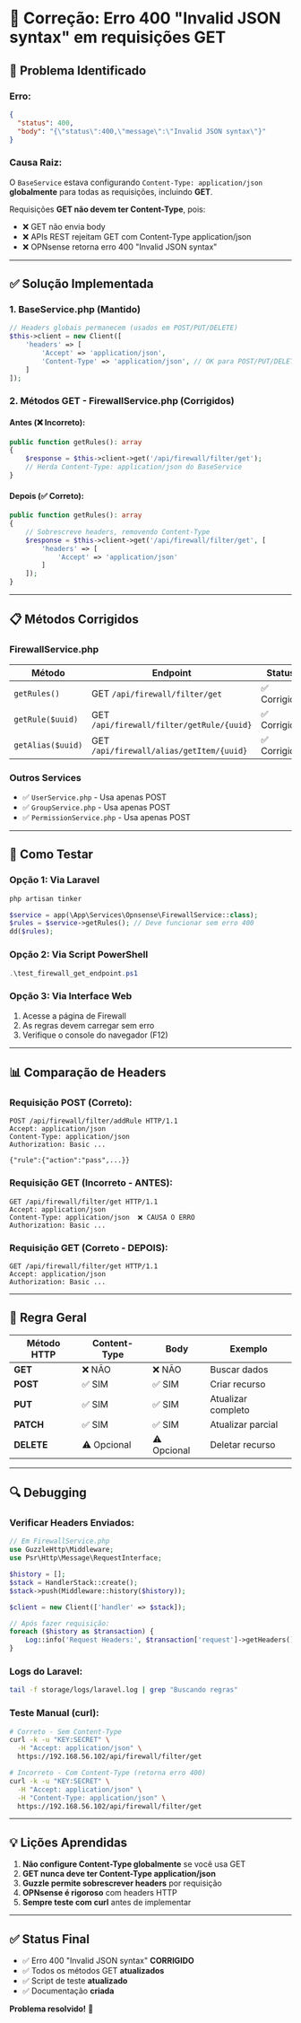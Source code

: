 # 🔧 Correção: Erro 400 "Invalid JSON syntax" em requisições GET

## 🐛 Problema Identificado

### **Erro:**
```json
{
  "status": 400,
  "body": "{\"status\":400,\"message\":\"Invalid JSON syntax\"}"
}
```

### **Causa Raiz:**
O `BaseService` estava configurando `Content-Type: application/json` **globalmente** para todas as requisições, incluindo **GET**.

Requisições **GET não devem ter Content-Type**, pois:
- ❌ GET não envia body
- ❌ APIs REST rejeitam GET com Content-Type application/json
- ❌ OPNsense retorna erro 400 "Invalid JSON syntax"

---

## ✅ Solução Implementada

### **1. BaseService.php (Mantido)**
```php
// Headers globais permanecem (usados em POST/PUT/DELETE)
$this->client = new Client([
    'headers' => [
        'Accept' => 'application/json',
        'Content-Type' => 'application/json', // OK para POST/PUT/DELETE
    ]
]);
```

### **2. Métodos GET - FirewallService.php (Corrigidos)**

#### **Antes (❌ Incorreto):**
```php
public function getRules(): array
{
    $response = $this->client->get('/api/firewall/filter/get');
    // Herda Content-Type: application/json do BaseService
}
```

#### **Depois (✅ Correto):**
```php
public function getRules(): array
{
    // Sobrescreve headers, removendo Content-Type
    $response = $this->client->get('/api/firewall/filter/get', [
        'headers' => [
            'Accept' => 'application/json'
        ]
    ]);
}
```

---

## 📋 Métodos Corrigidos

### **FirewallService.php**

| Método | Endpoint | Status |
|--------|----------|--------|
| `getRules()` | GET `/api/firewall/filter/get` | ✅ Corrigido |
| `getRule($uuid)` | GET `/api/firewall/filter/getRule/{uuid}` | ✅ Corrigido |
| `getAlias($uuid)` | GET `/api/firewall/alias/getItem/{uuid}` | ✅ Corrigido |

### **Outros Services**
- ✅ `UserService.php` - Usa apenas POST
- ✅ `GroupService.php` - Usa apenas POST
- ✅ `PermissionService.php` - Usa apenas POST

---

## 🧪 Como Testar

### **Opção 1: Via Laravel**
```bash
php artisan tinker
```
```php
$service = app(\App\Services\Opnsense\FirewallService::class);
$rules = $service->getRules(); // Deve funcionar sem erro 400
dd($rules);
```

### **Opção 2: Via Script PowerShell**
```powershell
.\test_firewall_get_endpoint.ps1
```

### **Opção 3: Via Interface Web**
1. Acesse a página de Firewall
2. As regras devem carregar sem erro
3. Verifique o console do navegador (F12)

---

## 📊 Comparação de Headers

### **Requisição POST (Correto):**
```http
POST /api/firewall/filter/addRule HTTP/1.1
Accept: application/json
Content-Type: application/json
Authorization: Basic ...

{"rule":{"action":"pass",...}}
```

### **Requisição GET (Incorreto - ANTES):**
```http
GET /api/firewall/filter/get HTTP/1.1
Accept: application/json
Content-Type: application/json  ❌ CAUSA O ERRO
Authorization: Basic ...
```

### **Requisição GET (Correto - DEPOIS):**
```http
GET /api/firewall/filter/get HTTP/1.1
Accept: application/json
Authorization: Basic ...
```

---

## 🎯 Regra Geral

| Método HTTP | Content-Type | Body | Exemplo |
|-------------|--------------|------|---------|
| **GET** | ❌ NÃO | ❌ NÃO | Buscar dados |
| **POST** | ✅ SIM | ✅ SIM | Criar recurso |
| **PUT** | ✅ SIM | ✅ SIM | Atualizar completo |
| **PATCH** | ✅ SIM | ✅ SIM | Atualizar parcial |
| **DELETE** | ⚠️  Opcional | ⚠️  Opcional | Deletar recurso |

---

## 🔍 Debugging

### **Verificar Headers Enviados:**
```php
// Em FirewallService.php
use GuzzleHttp\Middleware;
use Psr\Http\Message\RequestInterface;

$history = [];
$stack = HandlerStack::create();
$stack->push(Middleware::history($history));

$client = new Client(['handler' => $stack]);

// Após fazer requisição:
foreach ($history as $transaction) {
    Log::info('Request Headers:', $transaction['request']->getHeaders());
}
```

### **Logs do Laravel:**
```bash
tail -f storage/logs/laravel.log | grep "Buscando regras"
```

### **Teste Manual (curl):**
```bash
# Correto - Sem Content-Type
curl -k -u "KEY:SECRET" \
  -H "Accept: application/json" \
  https://192.168.56.102/api/firewall/filter/get

# Incorreto - Com Content-Type (retorna erro 400)
curl -k -u "KEY:SECRET" \
  -H "Accept: application/json" \
  -H "Content-Type: application/json" \
  https://192.168.56.102/api/firewall/filter/get
```

---

## 💡 Lições Aprendidas

1. **Não configure Content-Type globalmente** se você usa GET
2. **GET nunca deve ter Content-Type application/json**
3. **Guzzle permite sobrescrever headers** por requisição
4. **OPNsense é rigoroso** com headers HTTP
5. **Sempre teste com curl** antes de implementar

---

## ✅ Status Final

- ✅ Erro 400 "Invalid JSON syntax" **CORRIGIDO**
- ✅ Todos os métodos GET **atualizados**
- ✅ Script de teste **atualizado**
- ✅ Documentação **criada**

**Problema resolvido!** 🎉
